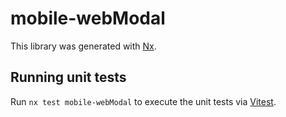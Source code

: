 # mobile-webModal

This library was generated with [Nx](https://nx.dev).

## Running unit tests

Run `nx test mobile-webModal` to execute the unit tests via [Vitest](https://vitest.dev/).
